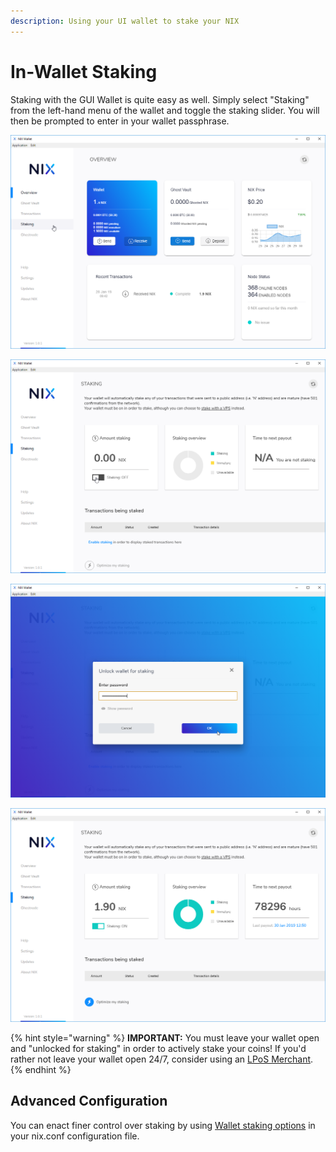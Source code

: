 ```yaml
---
description: Using your UI wallet to stake your NIX
---
```


# In-Wallet Staking

Staking with the GUI Wallet is quite easy as well. Simply select "Staking" from the left-hand menu of the wallet and toggle the staking slider. You will then be prompted to enter in your wallet passphrase. 

![Select &quot;Staking&quot; from the left-hand menu](../../../.gitbook/assets/ui-stakingmenu.png)

![Toggle the &quot;Staking&quot; slider](../../../.gitbook/assets/ui-staking.png)

![Enter in your passphrase](../../../.gitbook/assets/ui-stakepass.png)

![Staking is enabled](../../../.gitbook/assets/ui-stakingon.png)

{% hint style="warning" %}
**IMPORTANT:** You must leave your wallet open and "unlocked for staking" in order to actively stake your coins!  If you'd rather not leave your wallet open 24/7, consider using an [LPoS Merchant](https://nixplatform.io/marketplace).
{% endhint %}

## Advanced Configuration

You can enact finer control over staking by using [Wallet staking options](../../cli/command-line-options.md#wallet-staking-options) in your nix.conf configuration file.

